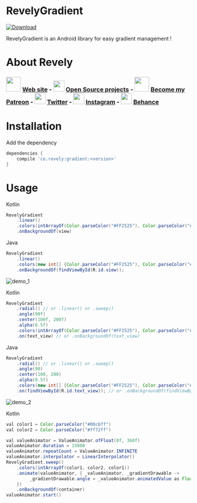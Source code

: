 RevelyGradient
========
[ ![Download](https://api.bintray.com/packages/revely/maven/RevelyGradient/images/download.svg) ](https://bintray.com/revely/maven/RevelyGradient/_latestVersion)

RevelyGradient is an Android library for easy gradient management !

About Revely
========

### [<img src="https://www.revely.co/images/logo.svg" width="40">](https://www.revely.co/) [Web site](https://www.revely.co/) - [<img src="https://forum.gitlab.com/uploads/default/original/1X/513cb6bf2c12e334f0cb4864dbc585587e712af4.png" width="30">](https://gitlab.com/revely) [Open Source projects](https://gitlab.com/revely) - [<img src="https://c5.patreon.com/external/logo/downloads_logomark_color_on_white.png" width="40">](https://www.patreon.com/revely_inc) [Become my Patreon](https://www.patreon.com/revely_inc) - [<img src="https://upload.wikimedia.org/wikipedia/fr/c/c8/Twitter_Bird.svg" width="30">](https://twitter.com/revely_inc) [Twitter](https://twitter.com/revely_inc) - [<img src="https://upload.wikimedia.org/wikipedia/commons/thumb/e/e7/Instagram_logo_2016.svg/langfr-240px-Instagram_logo_2016.svg.png" width="30">](https://www.instagram.com/revely_inc/) [Instagram](https://www.instagram.com/revely_inc/) - [<img src="https://cdn.worldvectorlogo.com/logos/behance-1.svg" width="30">](https://www.behance.net/revely_inc) [Behance](https://www.behance.net/revely_inc)


Installation
========

Add the dependency
```groovy
dependencies {
    compile 'co.revely:gradient:<version>'
}
```

Usage
========
Kotlin
```java
RevelyGradient
    .linear()
    .colors(intArrayOf(Color.parseColor("#FF2525"), Color.parseColor("#6078EA")))
    .onBackgroundOf(view)
```

Java
```java
RevelyGradient
    .linear()
    .colors(new int[] {Color.parseColor("#FF2525"), Color.parseColor("#6078EA")})
    .onBackgroundOf(findViewById(R.id.view));
```

![demo_1](https://gitlab.com/revely/assets/raw/master/revely_gradient/background_gradient.gif)

Kotlin
```java
RevelyGradient
    .radial() // or .linear() or .sweep()
    .angle(90f)
    .center(100f, 200f)
    .alpha(0.5f)
    .colors(intArrayOf(Color.parseColor("#FF2525"), Color.parseColor("#6078EA"), Color.parseColor("#6078EA")))
    .on(text_view) // or .onBackgroundOf(text_view)
```

Java
```java
RevelyGradient
    .radial() // or .linear() or .sweep()
    .angle(90)
    .center(100, 200)
    .alpha(0.5f)
    .colors(new int[] {Color.parseColor("#FF2525"), Color.parseColor("#6078EA"), Color.parseColor("#6078EA")})
    .on(findViewById(R.id.text_view)); // or .onBackgroundOf(findViewById(R.id.text_view))
```
![demo_2](https://gitlab.com/revely/assets/raw/master/revely_gradient/text_gradient.png)


Kotlin
```java
val color1 = Color.parseColor("#00c6ff")
val color2 = Color.parseColor("#ff72ff")

val valueAnimator = ValueAnimator.ofFloat(0f, 360f)
valueAnimator.duration = 15000
valueAnimator.repeatCount = ValueAnimator.INFINITE
valueAnimator.interpolator = LinearInterpolator()
RevelyGradient.sweep()
    .colors(intArrayOf(color1, color2, color1))
    .animate(valueAnimator, { _valueAnimator, _gradientDrawable ->
         _gradientDrawable.angle = _valueAnimator.animatedValue as Float
    })
    .onBackgroundOf(container)
valueAnimator.start()
```